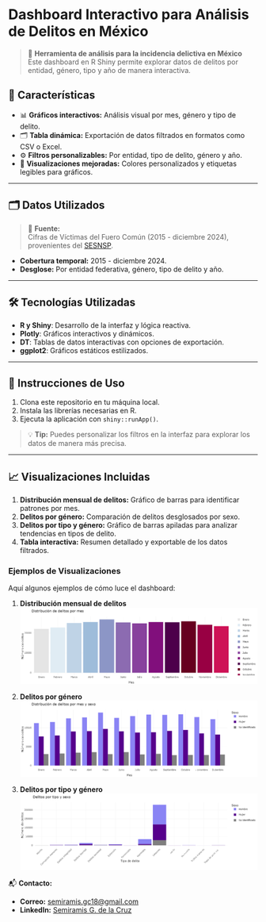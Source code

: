 # Dashboard Interactivo para Análisis de Delitos en México

> 🚨 **Herramienta de análisis para la incidencia delictiva en México**  
> Este dashboard en R Shiny permite explorar datos de delitos por entidad, género, tipo y año de manera interactiva.


## 🎯 **Características**
- 📊 **Gráficos interactivos:** Análisis visual por mes, género y tipo de delito.
- 🗂️ **Tabla dinámica:** Exportación de datos filtrados en formatos como CSV o Excel.
- ⚙️ **Filtros personalizables:** Por entidad, tipo de delito, género y año.
- 🎨 **Visualizaciones mejoradas:** Colores personalizados y etiquetas legibles para gráficos.

---

## 🗂️ **Datos Utilizados**
> 📌 **Fuente:**  
> Cifras de Víctimas del Fuero Común (2015 - diciembre 2024), provenientes del [SESNSP](https://www.gob.mx/sesnsp/acciones-y-programas/datos-abiertos-de-incidencia-delictiva).

- **Cobertura temporal:** 2015 - diciembre 2024.  
- **Desglose:** Por entidad federativa, género, tipo de delito y año.

---

## 🛠️ **Tecnologías Utilizadas**
- **R y Shiny**: Desarrollo de la interfaz y lógica reactiva.
- **Plotly**: Gráficos interactivos y dinámicos.
- **DT**: Tablas de datos interactivas con opciones de exportación.
- **ggplot2**: Gráficos estáticos estilizados.

---

## 🚀 **Instrucciones de Uso**
1. Clona este repositorio en tu máquina local.
2. Instala las librerías necesarias en R.
3. Ejecuta la aplicación con `shiny::runApp()`.

> 💡 **Tip:** Puedes personalizar los filtros en la interfaz para explorar los datos de manera más precisa.

---

## 📈 **Visualizaciones Incluidas**
1. **Distribución mensual de delitos:** Gráfico de barras para identificar patrones por mes.  
2. **Delitos por género:** Comparación de delitos desglosados por sexo.  
3. **Delitos por tipo y género:** Gráfico de barras apiladas para analizar tendencias en tipos de delito.  
4. **Tabla interactiva:** Resumen detallado y exportable de los datos filtrados.

### Ejemplos de Visualizaciones
Aquí algunos ejemplos de cómo luce el dashboard:

1. **Distribución mensual de delitos**  
   ![Distribución mensual de delitos](img/EjPlot1.png)

2. **Delitos por género**  
   ![Delitos por género](img/EjPlot2.png)

3. **Delitos por tipo y género**  
   ![Delitos por tipo y género](img/EjPlot3.png)

📬 **Contacto:**  
- **Correo:** [semiramis.gc18@gmail.com](mailto:semiramis.gc18@gmail.com)  
- **LinkedIn:** [Semiramis G. de la Cruz](https://www.linkedin.com/in/semiramis-g-de-la-cruz-56b3181b4/)  


